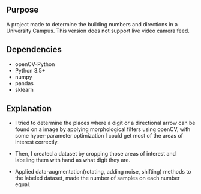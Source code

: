 ## Purpose

A project made to determine the building numbers and directions in a University Campus. This version does not support live video
camera feed.

## Dependencies

- openCV-Python
- Python 3.5+
- numpy
- pandas
- sklearn

## Explanation

- I tried to determine the places where a digit or a directional arrow can be found on a image by applying morphological
filters using openCV, with some hyper-parameter optimization I could get most of the areas of interest correctly.

- Then, I created a dataset by cropping those areas of interest and labeling them with hand as what digit they are.

- Applied data-augmentation(rotating, adding noise, shifting) methods to the labeled dataset, made the number of samples on each number equal.
